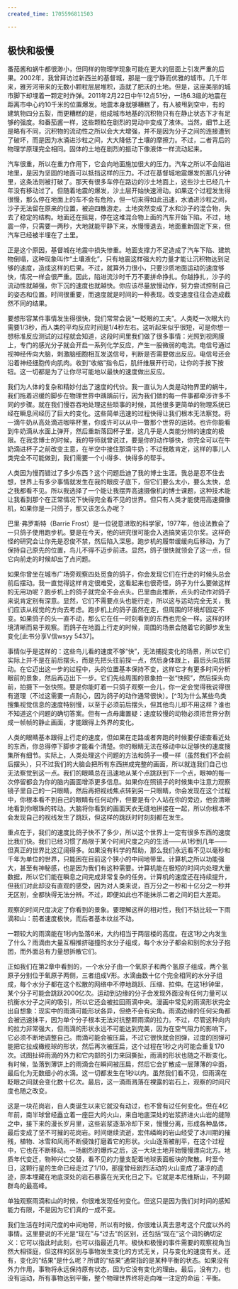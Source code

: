 ```yaml
---
created_time: 1705596811503

---
```

## 极快和极慢

番茄酱和蜗牛都很渺小，但同样的物理学现象可能在更大的层面上引发严重的后果。2002年，我曾拜访过新西兰的基督城，那是一座宁静而优雅的城市。几千年来，雅芳河带来的无数小颗粒层层堆积，造就了肥沃的土地。但是，这座美丽的城市脚下却埋着一颗定时炸弹。2011年2月22日中午12点51分，一场6.3级的地震在距离市中心约10千米的位置爆发。地震本身就够糟糕了，有人被甩到空中，有的建筑物四分五裂，而更糟糕的是，组成城市地基的沉积物只有在静止状态下才有足够的强度。和番茄酱一样，这些颗粒在剧烈的晃动中变成了液体。当然，细节上还是略有不同，沉积物的流动性之所以会大大增强，并不是因为分子之间的连接遭到了破坏，而是因为水涌进沙粒之间，大大降低了土壤的摩擦力。不过，二者背后的物理学原理完全相同。固体的土地在剧烈的振动下像液体一样流动起来。

汽车很重，所以在重力作用下，它会向地面施加很大的压力。汽车之所以不会陷进地里，是因为坚固的地面可以抵挡这样的压力。不过在基督城地震爆发的那几分钟里，这条法则被打破了。那天有很多车停在路边的沙土地面上，这些沙土已经几十年没有移动过了。但随着地震的爆发，沙土层开始快速滑动。如果这个过程发生得很慢，那么停在地面上的车不会有危险，但一切来得如此迅速，水涌进沙粒之间，沙子无法留在原来的位置，被迫四散游走。土地突然变成了水和沙子的混合物，失去了稳定的结构。地面还在摇晃，停在这堆混合物上面的汽车开始下陷。不过，地震一停，只需要一两秒，大地就能平静下来，水慢慢退去，地面重新固定下来，但汽车已经被半埋在了土里。

正是这个原因，基督城在地震中损失惨重。地面支撑力不足造成了汽车下陷、建筑物倒塌，这种现象叫作“土壤液化”，只有地震这样强大的力量才能让沉积物达到足够的速度，造成这样的后果。不过，就算外力很小，只要沙质地面运动的速度够快，情况一样会很严重。因此，陷进流沙时千万不要拼命挣扎。你越挣扎，沙子的流动性就越强，你下沉的速度也就越快。你应该尽量放慢动作，努力尝试控制自己的姿态和位置。时间很重要，而速度就是时间的一种表现。改变速度往往会造成截然不同的结果。

要想形容某件事情发生得很快，我们常常会说“一眨眼的工夫”。人类眨一次眼大约需要1/3秒，而人类的平均反应时间是1/4秒左右。这听起来似乎很短，可是你想一想标准反应测试的过程就会知道，这段时间里我们做了很多事情：光照到视网膜上，专门的感光分子就会开启一系列化学反应，产生一股微弱的电流。电信号通过视神经传向大脑，刺激脑细胞相互发送信号，判断是否需要做出反应。电信号还会沿着神经细胞传向肌肉。收到“收缩”指令后，肌纤维展开行动，让你的手按下按钮。这一切都是为了让你尽可能地以最快的速度做出反应。

我们为人体的复杂和精妙付出了速度的代价。我一直认为人类是动物界里的蜗牛，我们拖着迟缓的脚步在物理世界中踽踽前行，因为我们做的每一件事都牵涉许多不同的步骤。就在我们慢吞吞地处理这些琐事的时候，其他很多更简单的物理系统已经在瞬息间经历了巨大的变化。这些简单迅速的过程快得让我们根本无法察觉。将一滴牛奶从高处滴进咖啡杯里，你或许可以从中一瞥那个世界的运转。也许你能看到牛奶滴从水面上弹开，然后重新落回杯子里，这几乎是人类能分辨的速度的极限。在我念博士的时候，我的导师就曾说过，要是你的动作够快，你完全可以在牛奶滴进杯子之前改变主意，在半空中接住那滴牛奶；不过我敢肯定，这样的事儿人类完全不可能做到，我们需要一个小得多、快得多的帮手。

人类因为慢而错过了多少东西？这个问题启迪了我的博士生涯。我总是忍不住去想，世界上有多少事情就发生在我的眼皮子底下，但它们要么太小，要么太快，总之我都看不见。所以我选择了一个能让我摆弄高速摄像机的博士课题，这种技术能让我看到那个在正常情况下快得完全看不见的世界。但只有人类才能使用高速摄像机，如果你是一只鸽子，那又该怎么办呢？

巴里·弗罗斯特（Barrie Frost）是一位锐意进取的科学家，1977年，他设法教会了一只鸽子使用跑步机。要是在今天，他的研究很可能会入选搞笑诺贝尔奖。这样奇怪的研究会让你先是忍俊不禁，然后陷入深思。跑步机的履带缓缓向后移动，为了保持自己原先的位置，鸟儿不得不迈步前进。显然，鸽子很快就领会了这一点，但它向前走的时候却出了点问题。

如果你曾坐在城市广场旁观察四处觅食的鸽子，你会发现它们在行走的时候头总会前后摆动。我一直觉得这样肯定很难受，这看起来也很奇怪，鸽子为什么要做这样的无用功呢？跑步机上的鸽子就完全不会点头。巴里由此推断，点头的动作对鸽子来说肯定别有深意。显然，它们不需要点头也能行走，所以这与运动完全无关，我们应该从视觉的方向去考虑。跑步机上的鸽子虽然在走，但周围的环境却固定不变。如果鸽子的头一直不动，那么它在任一时刻看到的东西也完全一样。这样的环境清晰而易于观察。而鸽子在地面上行走的时候，周围的场景会随着它的脚步发生变化[此书分享V信wsyy 5437]。

事情似乎是这样的：这些鸟儿看的速度不够“快”，无法捕捉变化的场景，所以它们实际上并不是在前后摆头，而是先把头往前探一点，然后身体跟上，最后头向后摆动。在它迈出这一步的过程中，头的位置基本保持不变，这样它才有更多时间分析眼前的景象，然后再迈出下一步。它们先给周围的景象拍一张“快照”，然后探头向前，拍摄下一张快照。要是你能盯着一只鸽子观察一会儿，你一定会觉得我说得很有道理（不过这需要一点耐心，因为鸽子的动作通常很快）。[^3]为什么某些鸟类搜集视觉信息的速度特别慢，以至于必须前后摆头，但其他鸟儿却不用这样？谁也不知道这个问题的确切答案。但有一点毋庸置疑：速度较慢的动物必须把世界分割成一帧帧的静止画面，才能跟得上外界的变化。

人类的眼睛基本跟得上行走的速度，但如果在走路或者奔跑的时候要仔细查看近处的东西，你总得停下脚步才能看个清楚。你的眼睛无法在移动中以足够快的速度搜集所有细节。实际上，人类处理这个问题的方法和鸽子一模一样（虽然我们不会前后摆头），只不过我们的大脑会把所有东西拼成完整的画面，所以就连我们自己也无法察觉到这一点。我们的眼睛总在迅速地从某个点跳跃到下一个点，眼神的每一次停留都会为你的脑内画面增添更多信息。如果你在照镜子的时候集中注意力观察镜子里自己的一只眼睛，然后再把视线焦点转到另一只眼睛，你会发现在这个过程中，你根本看不到自己的眼睛有任何动作，但要是有个人站在你的旁边，他会清晰地看到你眼珠的转动。大脑将你看到的画面天衣无缝地拼接在一起，所以你根本不会发现自己的视线发生了跳跃，但这样的跳跃时时刻刻都在发生。

重点在于，我们的速度比鸽子快不了多少，所以这个世界上一定有很多东西的速度比我们快。我们已经习惯了局限于某个时间尺度之内的生活——从1秒到几年——但真正的世界比这辽阔得多。如果没有科学的帮助，那么我们永远看不见以毫秒和千年为单位的世界，只能困在目前这个狭小的中间地带里。计算机之所以功能强大，甚至有神秘感，也是因为我们有这种需要。计算机能在极短的时间内处理大量数据，所以它们能在瞬息之间完成非常复杂的任务。计算机的速度还在持续提升，但我们对此却没有直观的感受，因为对人类来说，百万分之一秒和十亿分之一秒并无区别，全都快得无法分辨。不过，即便如此也不能抹杀二者之间的巨大差距。

观察的时间尺度决定了你看到的景象。要理解这样的相对性，我们不妨比较一下雨滴和山：前者速度极快，而后者基本纹丝不动。

一颗较大的雨滴能在1秒内坠落6米，大约相当于两层楼的高度。在这1秒之内发生了什么？雨滴由大量互相推挤碰撞的水分子组成，每个水分子都会和别的水分子抱团，而外面总有力量想拆散它们。

正如我们在第2章中看到的，一个水分子由一个氧原子和两个氢原子组成，两个氢原子分别位于氧原子两侧，三者组成V形。水滴由数十亿个完全相同的水分子组成，每个水分子都在这个松散的网络中不停地跳跃、压缩、拉伸。在这1秒钟里，某个分子可能会跳跃2000亿次。运动到边缘的分子会发现外面没有任何力量可以抗衡水分子之间的吸引，所以它还会被拉回雨滴中央。漫画中常见的雨滴形状完全出自想象：现实中的雨滴可能形状各异，但绝不会有尖角。雨滴边缘的任何尖角都会被迅速抹平，因为单个分子根本无法对抗整颗雨滴的拉力。不过，尽管这种向内的拉力非常强大，但雨滴的形状永远不可能达到完美，因为在空气阻力的影响下，它必须不断地调整自己。雨滴可能会被压扁，不过它很快就会回弹，过度的回弹可能把它拉成橄榄球的形状，然后再次被压扁，这个过程在1秒之内可能会重复170次。试图扯碎雨滴的外力和它内部的引力来回撕扯，雨滴的形状也随之不断变化。有时候，坠落到薄饼上的雨滴会在瞬间被压扁，然后它会扩散成一层薄薄的伞面，最后化为无数细小的水滴。这一切都发生在1秒以内。虽然我们看不见，但雨滴在眨眼之间就会变化数十亿次。最后，这一滴雨溅落在裸露的岩石上，观察的时间尺度也随之改变。

这是一块花岗岩，自人类诞生以来它就没有动过，也不曾有过任何变化。但在4亿年前，南半球曾经矗立着一座巨大的火山，来自地底深处的岩浆挤进火山岩的缝隙之中，接下来的漫长岁月里，这些岩浆逐渐冷却下来，慢慢分离，形成各种晶体，最后变成了坚不可摧的花岗岩。时间继续流逝，宏伟嶙峋的岩山经受了冰川期的摧残，植物、冰雪和风雨不断侵蚀打磨着它的形状。火山逐渐被削平，在这个过程中，它也在不断移动。一场剧烈的爆炸之后，这一大块土地开始慢慢漂向北方。地质年代变迁，物种兴亡交替，看不见的力量支配着地球表面板块的聚散。时至今日，这颗行星的生命已经走过了1/10，那座曾经剧烈活动的火山变成了凄凉的遗迹，原本埋藏在地底深处的岩石暴露在光天化日之下。它就是本尼维斯山，不列颠群岛的最高峰。

单独观察雨滴和山的时候，你很难发现任何变化。但这只是因为我们对时间的感知能力有限，不是因为它们真的一成不变。

我们生活在时间尺度的中间地带，所以有时候，你很难认真去思考这个尺度以外的事情。这里要说的不光是“现在”与“过去”的区别，还包括“现在”这个词的确切定义：它可以指此时此刻，也可以指最近几年。极快和极慢的事件需要的观察视角当然大相径庭，但这样的区别与事物发生变化的方式无关，只与变化的速度有关。还有，变化的“结果”是什么呢？所谓的“结果”通常指的是某种平衡的状态。如果没有外力作用，事物将永远保持原有状态，因为它没有变化的理由。最后，没有力，也没有运动，所有事物达到平衡，整个物理世界终将走向唯一注定的命运：平衡。